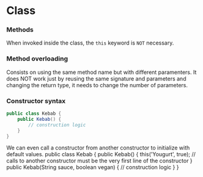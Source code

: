 # Class


### Methods
When invoked inside the class, the `this` keyword is `NOT` necessary.

### Method overloading
Consists on using the same method name but with different paramenters. It does NOT work just by reusing the same signature and parameters and changing the return type, it needs to change the number of parameters.

### Constructor syntax
```java
public class Kebab {
	public Kebab() {
		// construction logic
	}
}
```
We can even call a constructor from another constructor to initialize with default values.
public class Kebab {
	public Kebab() {
		this('Yougurt', true); // calls to another constructor must be the very first line of the constructor
	}
	public Kebab(String sauce, boolean vegan) {
		// construction logic
	}
}
```
